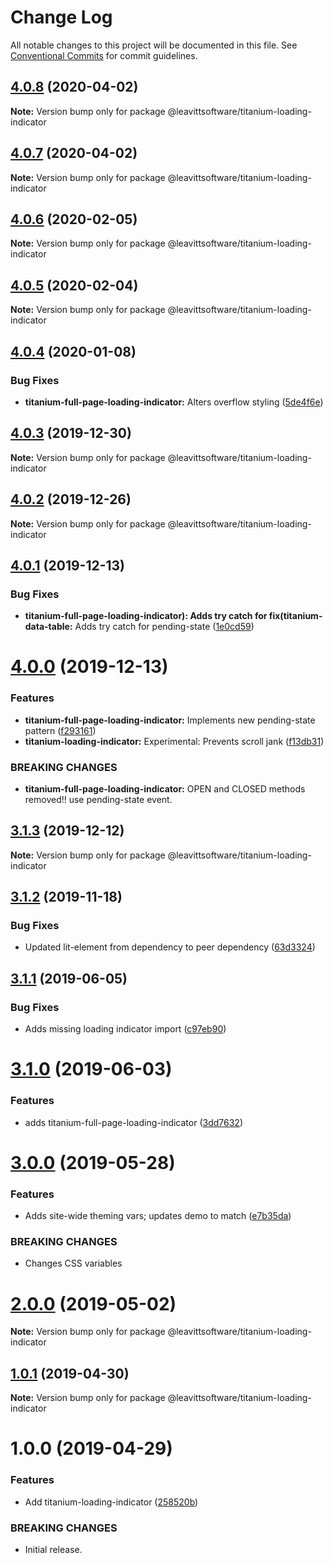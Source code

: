 # Change Log

All notable changes to this project will be documented in this file.
See [Conventional Commits](https://conventionalcommits.org) for commit guidelines.

## [4.0.8](https://github.com/LeavittSoftware/titanium-elements/compare/@leavittsoftware/titanium-loading-indicator@4.0.7...@leavittsoftware/titanium-loading-indicator@4.0.8) (2020-04-02)

**Note:** Version bump only for package @leavittsoftware/titanium-loading-indicator





## [4.0.7](https://github.com/LeavittSoftware/titanium-elements/compare/@leavittsoftware/titanium-loading-indicator@4.0.6...@leavittsoftware/titanium-loading-indicator@4.0.7) (2020-04-02)

**Note:** Version bump only for package @leavittsoftware/titanium-loading-indicator





## [4.0.6](https://github.com/LeavittSoftware/titanium-elements/compare/@leavittsoftware/titanium-loading-indicator@4.0.5...@leavittsoftware/titanium-loading-indicator@4.0.6) (2020-02-05)

**Note:** Version bump only for package @leavittsoftware/titanium-loading-indicator





## [4.0.5](https://github.com/LeavittSoftware/titanium-elements/compare/@leavittsoftware/titanium-loading-indicator@4.0.4...@leavittsoftware/titanium-loading-indicator@4.0.5) (2020-02-04)

**Note:** Version bump only for package @leavittsoftware/titanium-loading-indicator





## [4.0.4](https://github.com/LeavittSoftware/titanium-elements/compare/@leavittsoftware/titanium-loading-indicator@4.0.3...@leavittsoftware/titanium-loading-indicator@4.0.4) (2020-01-08)


### Bug Fixes

* **titanium-full-page-loading-indicator:** Alters overflow styling ([5de4f6e](https://github.com/LeavittSoftware/titanium-elements/commit/5de4f6e0e3b9472ed3bc6d751b7f81ef4902b615))





## [4.0.3](https://github.com/LeavittSoftware/titanium-elements/compare/@leavittsoftware/titanium-loading-indicator@4.0.2...@leavittsoftware/titanium-loading-indicator@4.0.3) (2019-12-30)

**Note:** Version bump only for package @leavittsoftware/titanium-loading-indicator





## [4.0.2](https://github.com/LeavittSoftware/titanium-elements/compare/@leavittsoftware/titanium-loading-indicator@4.0.1...@leavittsoftware/titanium-loading-indicator@4.0.2) (2019-12-26)

**Note:** Version bump only for package @leavittsoftware/titanium-loading-indicator





## [4.0.1](https://github.com/LeavittSoftware/titanium-elements/compare/@leavittsoftware/titanium-loading-indicator@4.0.0...@leavittsoftware/titanium-loading-indicator@4.0.1) (2019-12-13)


### Bug Fixes

* **titanium-full-page-loading-indicator): Adds try catch for fix(titanium-data-table:** Adds try catch for pending-state ([1e0cd59](https://github.com/LeavittSoftware/titanium-elements/commit/1e0cd592fb104f4b3e5f34497a144f30eb928070))





# [4.0.0](https://github.com/LeavittSoftware/titanium-elements/compare/@leavittsoftware/titanium-loading-indicator@3.1.3...@leavittsoftware/titanium-loading-indicator@4.0.0) (2019-12-13)


### Features

* **titanium-full-page-loading-indicator:** Implements new pending-state pattern ([f293161](https://github.com/LeavittSoftware/titanium-elements/commit/f293161581b33a7f25be939a89421bf25adb60f8))
* **titanium-loading-indicator:** Experimental:  Prevents scroll jank ([f13db31](https://github.com/LeavittSoftware/titanium-elements/commit/f13db3115e41c76785f3f895a14f23586ae1a639))


### BREAKING CHANGES

* **titanium-full-page-loading-indicator:** OPEN and CLOSED methods removed!!  use pending-state event.





## [3.1.3](https://github.com/LeavittSoftware/titanium-elements/compare/@leavittsoftware/titanium-loading-indicator@3.1.2...@leavittsoftware/titanium-loading-indicator@3.1.3) (2019-12-12)

**Note:** Version bump only for package @leavittsoftware/titanium-loading-indicator





## [3.1.2](https://github.com/LeavittSoftware/titanium-elements/compare/@leavittsoftware/titanium-loading-indicator@3.1.1...@leavittsoftware/titanium-loading-indicator@3.1.2) (2019-11-18)


### Bug Fixes

* Updated lit-element from dependency to peer dependency ([63d3324](https://github.com/LeavittSoftware/titanium-elements/commit/63d332436d677b7e82c6adf91a6e08e29adee32b))





## [3.1.1](https://github.com/LeavittSoftware/titanium-elements/compare/@leavittsoftware/titanium-loading-indicator@3.1.0...@leavittsoftware/titanium-loading-indicator@3.1.1) (2019-06-05)


### Bug Fixes

* Adds missing loading indicator import ([c97eb90](https://github.com/LeavittSoftware/titanium-elements/commit/c97eb90))





# [3.1.0](https://github.com/LeavittSoftware/titanium-elements/compare/@leavittsoftware/titanium-loading-indicator@3.0.0...@leavittsoftware/titanium-loading-indicator@3.1.0) (2019-06-03)


### Features

* adds titanium-full-page-loading-indicator ([3dd7632](https://github.com/LeavittSoftware/titanium-elements/commit/3dd7632))





# [3.0.0](https://github.com/LeavittSoftware/titanium-elements/compare/@leavittsoftware/titanium-loading-indicator@2.0.0...@leavittsoftware/titanium-loading-indicator@3.0.0) (2019-05-28)


### Features

* Adds site-wide theming vars; updates demo to match ([e7b35da](https://github.com/LeavittSoftware/titanium-elements/commit/e7b35da))


### BREAKING CHANGES

* Changes CSS variables





# [2.0.0](https://github.com/LeavittSoftware/titanium-elements/compare/@leavittsoftware/titanium-loading-indicator@1.0.1...@leavittsoftware/titanium-loading-indicator@2.0.0) (2019-05-02)

**Note:** Version bump only for package @leavittsoftware/titanium-loading-indicator






## [1.0.1](https://github.com/LeavittSoftware/titanium-elements/compare/@leavittsoftware/titanium-loading-indicator@1.0.0...@leavittsoftware/titanium-loading-indicator@1.0.1) (2019-04-30)

**Note:** Version bump only for package @leavittsoftware/titanium-loading-indicator





# 1.0.0 (2019-04-29)


### Features

* Add titanium-loading-indicator ([258520b](https://github.com/LeavittSoftware/titanium-elements/commit/258520b))


### BREAKING CHANGES

* Initial release.
